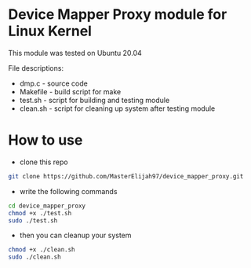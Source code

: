 # Device Mapper Proxy module for Linux Kernel

This module was tested on Ubuntu 20.04

File descriptions:
* dmp.c - source code
* Makefile - build script for make
* test.sh - script for building and testing module
* clean.sh - script for cleaning up system after testing module

# How to use

* clone this repo
```bash 
git clone https://github.com/MasterElijah97/device_mapper_proxy.git
```
* write the following commands
```bash
cd device_mapper_proxy
chmod +x ./test.sh
sudo ./test.sh
```
* then you can cleanup your system
```bash
chmod +x ./clean.sh
sudo ./clean.sh
```
